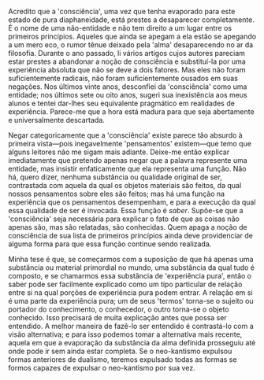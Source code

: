 Acredito que a 'consciência', uma vez que tenha evaporado para este estado de pura diaphaneidade, está prestes a desaparecer completamente. É o nome de uma não-entidade e não tem direito a um lugar entre os primeiros princípios. Aqueles que ainda se apegam a ela estão se apegando a um mero eco, o rumor tênue deixado pela 'alma' desaparecendo no ar da filosofia. Durante o ano passado, li vários artigos cujos autores pareciam estar prestes a abandonar a noção de consciência e substituí-la por uma experiência absoluta que não se deve a dois fatores. Mas eles não foram suficientemente radicais, não foram suficientemente ousados em suas negações. Nos últimos vinte anos, desconfiei da 'consciência' como uma entidade; nos últimos sete ou oito anos, sugeri sua inexistência aos meus alunos e tentei dar-lhes seu equivalente pragmático em realidades de experiência. Parece-me que a hora está madura para que seja abertamente e universalmente descartada.

Negar categoricamente que a 'consciência' existe parece tão absurdo à primeira vista—pois inegavelmente 'pensamentos' existem—que temo que alguns leitores não me sigam mais adiante. Deixe-me então explicar imediatamente que pretendo apenas negar que a palavra represente uma entidade, mas insistir enfaticamente que ela representa uma função. Não há, quero dizer, nenhuma substância ou qualidade original de ser, contrastada com aquela da qual os objetos materiais são feitos, da qual nossos pensamentos sobre eles são feitos; mas há uma função na experiência que os pensamentos desempenham, e para a execução da qual essa qualidade de ser é invocada. Essa função é _saber_. Supõe-se que a 'consciência' seja necessária para explicar o fato de que as coisas não apenas são, mas são relatadas, são conhecidas. Quem apaga a noção de consciência de sua lista de primeiros princípios ainda deve providenciar de alguma forma para que essa função continue sendo realizada.

Minha tese é que, se começarmos com a suposição de que há apenas uma substância ou material primordial no mundo, uma substância da qual tudo é composto, e se chamarmos essa substância de 'experiência pura', então o saber pode ser facilmente explicado como um tipo particular de relação entre si na qual porções de experiência pura podem entrar. A relação em si é uma parte da experiência pura; um de seus 'termos' torna-se o sujeito ou portador do conhecimento, o conhecedor, o outro torna-se o objeto conhecido. Isso precisará de muita explicação antes que possa ser entendido. A melhor maneira de fazê-lo ser entendido é contrastá-lo com a visão alternativa; e para isso podemos tomar a alternativa mais recente, aquela em que a evaporação da substância da alma definida prosseguiu até onde pode ir sem ainda estar completa. Se o neo-kantismo expulsou formas anteriores de dualismo, teremos expulsado todas as formas se formos capazes de expulsar o neo-kantismo por sua vez.